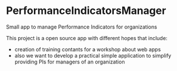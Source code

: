 # PerformanceIndicatorsManager
Small app to manage  Performance Indicators for organizations 

This project is a open source app with different hopes that include: 
  - creation of training contants for a workshop about web apps 
  - also we want to develop a practical simple application to simplify providing PIs for managers of an organization
